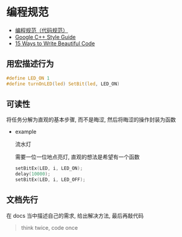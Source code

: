 # 编程规范

- [编程规范（代码规范）](http://www.codebaoku.com/specification/specification-index.html)
- [Google C++ Style Guide](https://google.github.io/styleguide/cppguide.html)
- [15 Ways to Write Beautiful Code](https://dzone.com/articles/15-ways-to-write-beautiful-code)

## 用宏描述行为

```c
#define LED_ON 1
#define turnOnLED(led) SetBit(led, LED_ON)
```

## 可读性

将任务分解为直观的基本步骤, 而不是晦涩, 然后将晦涩的操作封装为函数

- example

  流水灯

  需要一位一位地点亮灯, 直观的想法是希望有一个函数

  ```c
  setBitEx(LED, i, LED_ON);
  delay(10000);
  setBitEx(LED, i, LED_OFF);
  ```

## 文档先行

在 docs 当中描述自己的需求, 给出解决方法, 最后再敲代码

> think twice, code once
